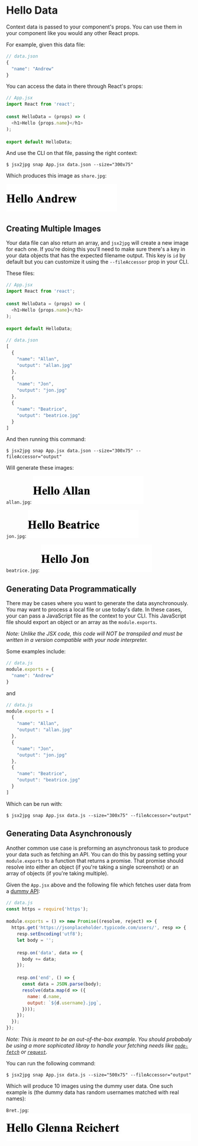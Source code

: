 # Hello Data

Context data is passed to your component's props. You can use them in your component like you would any other React props.

For example, given this data file:

```javascript
// data.json
{
  "name": "Andrew"
}
```

You can access the data in there through React's props:

```javascript
// App.jsx
import React from 'react';

const HelloData = (props) => (
  <h1>Hello {props.name}</h1>
);

export default HelloData;
```

And use the CLI on that file, passing the right context:
```
$ jsx2jpg snap App.jsx data.json --size="300x75"
```

Which produces this image as `share.jpg`:

<img src="../images/example-2.jpg">

## Creating Multiple Images

Your data file can also return an array, and `jsx2jpg` will create a new image for each one. If you're doing this you'll need to make sure there's a key in your data objects that has the expected filename output. This key is `id` by default but you can customize it using the `--fileAccessor` prop in your CLI.

These files:

```javascript
// App.jsx
import React from 'react';

const HelloData = (props) => (
  <h1>Hello {props.name}</h1>
);

export default HelloData;
```

```javascript
// data.json
[
  {
    "name": "Allan",
    "output": "allan.jpg"
  },
  {
    "name": "Jon",
    "output": "jon.jpg"
  },
  {
    "name": "Beatrice",
    "output": "beatrice.jpg"
  }
]
```

And then running this command:

```
$ jsx2jpg snap App.jsx data.json --size="300x75" --fileAccessor="output"
```

Will generate these images:

`allan.jpg`:
![](../images/example-3.jpg)

`jon.jpg`:
![](../images/example-4.jpg)

`beatrice.jpg`:
![](../images/example-5.jpg)

## Generating Data Programmatically

There may be cases where you want to generate the data asynchronously. You may want to process a local file or use today's date. In these cases, your can pass a JavaScript file as the context to your CLI. This JavaScript file should export an object or an array as the `module.exports`.

<em>Note: Unlike the JSX code, this code will NOT be transpiled and must be written in a version compatible with your node interpreter.</em>

Some examples include:
```javascript
// data.js
module.exports = {
  "name": "Andrew"
}
```

and

```javascript
// data.js
module.exports = [
  {
    "name": "Allan",
    "output": "allan.jpg"
  },
  {
    "name": "Jon",
    "output": "jon.jpg"
  },
  {
    "name": "Beatrice",
    "output": "beatrice.jpg"
  }
]
```

Which can be run with:
```
$ jsx2jpg snap App.jsx data.js --size="300x75" --fileAccessor="output"
```

## Generating Data Asynchronously
Another common use case is preforming an asynchronous task to produce your data such as fetching an API. You can do this by passing setting your `module.exports` to a function that returns a promise. That promise should resolve into either an object (if you're taking a single screenshot) or an array of objects (if you're taking multiple).

Given the `App.jsx` above and the following file which fetches user data from a [dummy API](https://jsonplaceholder.typicode.com/users/):
```javascript
// data.js
const https = require('https');

module.exports = () => new Promise((resolve, reject) => {
  https.get('https://jsonplaceholder.typicode.com/users/', resp => {
    resp.setEncoding('utf8');
    let body = '';

    resp.on('data', data => {
      body += data;
    });

    resp.on('end', () => {
      const data = JSON.parse(body);
      resolve(data.map(d => ({
        name: d.name,
        output: `${d.username}.jpg`,
      })));
    });
  });
});
```
<em>Note: This is meant to be an out-of-the-box example. You should probabaly be using a more sophicated libray to handle your fetching needs like [`node-fetch`](https://www.npmjs.com/package/node-fetch) or [`request`](https://www.npmjs.com/package/request).</em>


You can run the following command:
```
$ jsx2jpg snap App.jsx data.js --size="500x75" --fileAccessor="output"
```

Which will produce 10 images using the dummy user data. One such example is (the dummy data has random usernames matched with real names):

`Bret.jpg`:
![](../images/example-6.jpg)
